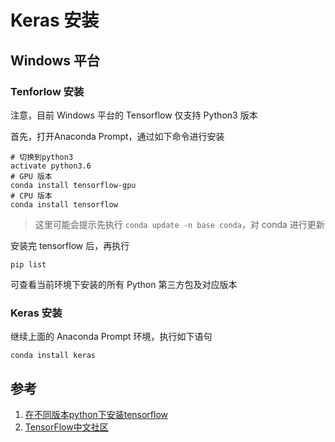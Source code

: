 # Keras 安装

## Windows 平台

### Tenforlow 安装

注意，目前 Windows 平台的 Tensorflow 仅支持 Python3 版本

首先，打开Anaconda Prompt，通过如下命令进行安装

``` shell
# 切换到python3
activate python3.6
# GPU 版本
conda install tensorflow-gpu
# CPU 版本
conda install tensorflow
```

> 这里可能会提示先执行 `conda update -n base conda`，对 conda 进行更新

安装完 tensorflow 后，再执行

``` shell
pip list
```

可查看当前环境下安装的所有 Python 第三方包及对应版本

### Keras 安装

继续上面的 Anaconda Prompt 环境，执行如下语句

``` shell
conda install keras
```

## 参考

1. [在不同版本python下安装tensorflow](http://blog.csdn.net/silence2015/article/details/73777071)
1. [TensorFlow中文社区](http://www.tensorfly.cn/tfdoc/get_started/os_setup.html)
